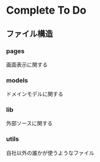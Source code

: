 # Complete To Do

## ファイル構造

### pages

画面表示に関する

### models

ドメインモデルに関する

### lib

外部ソースに関する

### utils

自社以外の誰かが使うようなファイル

